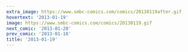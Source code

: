 ```yaml
---
extra_image: https://www.smbc-comics.com/comics/20130119after.gif
hovertext: '2013-01-19'
image: https://www.smbc-comics.com/comics/20130119.gif
next_comic: '2013-01-20'
prev_comic: '2013-01-18'
title: '2013-01-19'
---
```


